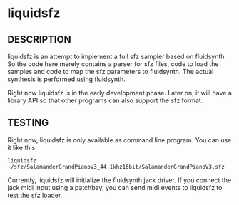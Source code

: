 # liquidsfz

## DESCRIPTION

liquidsfz is an attempt to implement a full sfz sampler based on fluidsynth. So
the code here merely contains a parser for sfz files, code to load the samples
and code to map the sfz parameters to fluidsynth. The actual synthesis is
performed using fluidsynth.

Right now liquidsfz is in the early development phase. Later on, it will have
a library API so that other programs can also support the sfz format.

## TESTING

Right now, liquidsfz is only available as command line program. You can use it
like this:

    liquidsfz ~/sfz/SalamanderGrandPianoV3_44.1khz16bit/SalamanderGrandPianoV3.sfz

Currently, liquidsfz will initialize the fluidsynth jack driver. If you connect
the jack midi input using a patchbay, you can send midi events to liquidsfz to
test the sfz loader.
